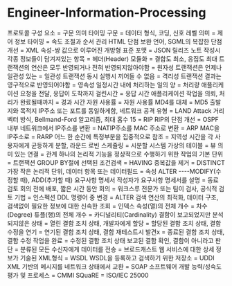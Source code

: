 # Engineer-Information-Processing

프로토콜 구성 요소 = 구문 의미 타이밍 
구문 = 데이터 형식, 코딩, 신호 레벨 
의미 = 제어 정보 
타이밍 = 속도 조절과 순서 관리 
HTML 단점 보완 언어, SGML의 복잡한 단점개선 = XML 
속성-쌍 값으로 이루어진 개방형 표준 포맷 = JSON 
릴리즈 노트 작성시 각종 정보들이 담겨져있는 항목 = 헤더(Header) 
모듈화 = 결합도 최소, 응집도 최대 
트랜잭션의 연산은 모두 반영되거나 전혀 반영되지않아야함 = 원자성 
트랜잭션은 언제나 일관성 있는 = 일관성 
트랜잭션 동시 실행시 끼어들 수 없음 = 격리성 
트랜잭션 결과는 영구적으로 반영되어야함 = 영속성 
일정시간 내에 처리하는 일의 양 = 처리량 
애플리케이션 요청을 전달, 응답이 도착까지 걸린시간 = 응답 시간 
애플리케이션 작업을 의뢰, 처리가 완료될때까지 = 경과 시간 
자원 사용률 = 자원 사용률 
MD4를 대체 = MD5 
출발지와 목적지 IP주소 또는 포트를 동일하게함, 네트워크 공격 유형 = LAND Attack 
거리벡터 방식, Bellmand-Ford 알고리즘, 최대 홉수 15 = RIP
RIP의 단점 개선 = OSPF
내부 네트워크에서 IP주소를 변환 = NATIP주소를 MAC 주소로 변환 = ARP
MAC을 IP주소로 = RARP
어느 한 순간에 특정부분을 집중적으로 참조 = 지역성
시간을 각 사용자에게 균등하게 분할, 라운드 로빈 스케쥴링 = 시분할 시스템
가상의 테이블 = 뷰
의미 있는 연결 = 관계
하나의 논리적 기능을 정상적으로 수행하기 위한 작업의 기본 단위 = 트랜잭션
GROUP BY절에 선택된 조건검색 = HAVING
중복값을 제거 = DISTINCT
가장 작은 논리적 단위, 데이터 항목 또는 데이터필드 = 속성
ALTER ----MODIFY(수정할 때), ADD(추가할 때)
요구사항 명세서 작성자가 요구사항 명세서를 설명 = 동료 검토
회의 전에 배포, 짧은 시간 동안 회의 = 워크스루
전문가 또는 팀이 검사, 공식적 검토 기법 = 인스펙션
DDL 명령어 중 변경 = ALTER
검색 연산의 최적화, 데이터 구조, 검색없이 필요한 정보에 대한 신속한 조회 = 인덱스
속성(열)의 전체 개수 = 차수(Degree)
튜플(행)의 전체 개수 = 카디널리티(Cardinality)
결함이 보고되었지만 분석되지않은 상태 = 열린
결함 조치 상태, 개발자에게 할당 = 할당된
결함 조치 상태, 결함 수정을 연기 = 연기된
결함 조치 상태, 결함 재테스트시 발견x = 종료된
결함 조치 상태, 결함 수정 작업을 완료 = 수정된
결함 조치 상태 보고된 결함 확인, 결함이 아니라고 판단 = 분류된
모든 수신자에게 데이터를 전송 = 브로드캐스트
웹 서비스에 대한 상세 정보가 기술된 XML형식 = WSDL
WSDL을 등록하고 검색하기 위한 저장소 = UDDI
XML 기반의 메시지를 네트워크 상태에서 교환 = SOAP
소프트웨어 개발 능력/성숙도 평가 및 프로세스 = CMMI
SQuaRE = ISO/IEC 25000
